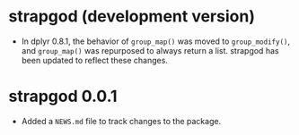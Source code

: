 # strapgod (development version)

* In dplyr 0.8.1, the behavior of `group_map()` was moved to `group_modify()`,
and `group_map()` was repurposed to always return a list. strapgod has been
updated to reflect these changes.

# strapgod 0.0.1

* Added a `NEWS.md` file to track changes to the package.
